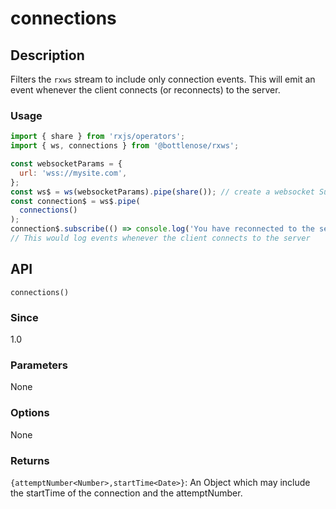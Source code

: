 # connections

## Description

Filters the `rxws` stream to include only connection events. This will emit an event whenever the client connects \(or reconnects\) to the server.

### Usage

```javascript
import { share } from 'rxjs/operators';
import { ws, connections } from '@bottlenose/rxws';

const websocketParams = {
  url: 'wss://mysite.com',
};
const ws$ = ws(websocketParams).pipe(share()); // create a websocket Subject
const connection$ = ws$.pipe(
  connections()
);
connection$.subscribe(() => console.log('You have reconnected to the server!'));
// This would log events whenever the client connects to the server
```

## API

```text
connections()
```

### Since

1.0

### Parameters

None

### Options

None

### Returns

`{attemptNumber<Number>,startTime<Date>}`: An Object which may include the startTime of the connection and the attemptNumber.


